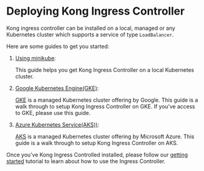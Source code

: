 # Deploying Kong Ingress Controller

Kong ingress controller can be installed on a local, managed
or any Kubernetes cluster which supports a service of type `LoadBalancer`.

Here are some guides to get you started:

1. [Using minikube][0]:

   This guide helps you get Kong Ingress Controller on a local
   Kubernetes cluster.

1. [Google Kubernetes Engine(GKE)][2]:

   [GKE](https://cloud.google.com/kubernetes-engine/)
   is a managed Kubernetes cluster offering by Google.
   This guide is a walk through to setup Kong Ingress Controller on GKE.
   If you've access to GKE, please use this guide.

1. [Azure Kubernetes Service(AKS))][3]:

   [AKS](https://azure.microsoft.com/en-us/services/kubernetes-service/)
   is a managed Kubernetes cluster offering by Microsoft Azure.
   This guide is a walk through to setup Kong Ingress
   Controller on AKS.

Once you've Kong Ingress Controlled installed, please follow our
[getting started](../tutorials/getting-started.md) tutorial to learn
about how to use the Ingress Controller.

[0]: minikube.md
[2]: gke.md
[3]: aks.md

